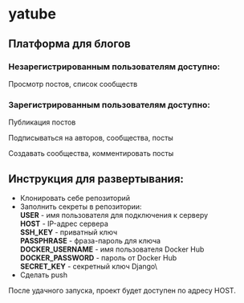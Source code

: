 # yatube
## Платформа для блогов
### Незарегистрированным пользователям доступно:
Просмотр постов, список сообществ
### Зарегистрированным пользователям доступно:
Публикация постов

Подписываться на авторов, сообщества, посты

Создавать сообщества, комментировать посты

## Инструкция для развертывания:
 - Клонировать себе репозиторий
 - Заполнить секреты в репозитории:\
	 **USER** - имя пользователя для подключения к серверу\
	 **HOST** - IP-адрес сервера\
	 **SSH_KEY** - приватный ключ\
	 **PASSPHRASE** - фраза-пароль для ключа\
	 **DOCKER_USERNAME** - имя пользователя Docker Hub\
	 **DOCKER_PASSWORD** - пароль от Docker Hub\
	 **SECRET_KEY** - секретный ключ Django\
 - Сделать push

После удачного запуска, проект будет доступен по адресу HOST.
